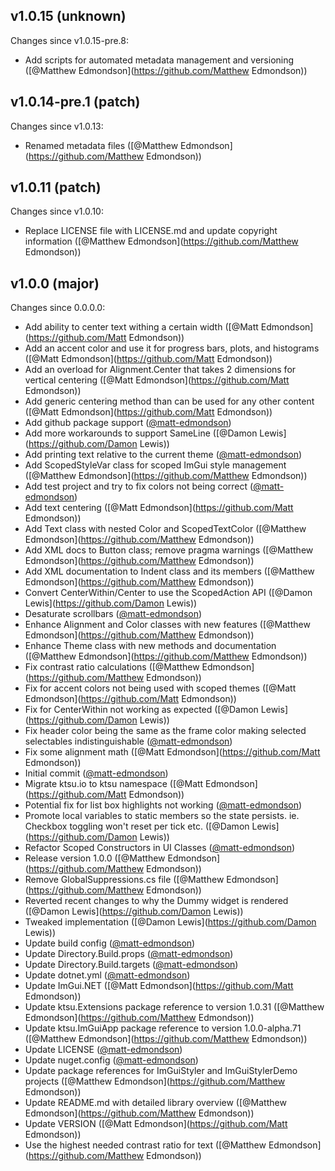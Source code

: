 ## v1.0.15 (unknown)

Changes since v1.0.15-pre.8:

- Add scripts for automated metadata management and versioning ([@Matthew Edmondson](https://github.com/Matthew Edmondson))

## v1.0.14-pre.1 (patch)

Changes since v1.0.13:

- Renamed metadata files ([@Matthew Edmondson](https://github.com/Matthew Edmondson))

## v1.0.11 (patch)

Changes since v1.0.10:

- Replace LICENSE file with LICENSE.md and update copyright information ([@Matthew Edmondson](https://github.com/Matthew Edmondson))

## v1.0.0 (major)

Changes since 0.0.0.0:

- Add ability to center text withing a certain width ([@Matt Edmondson](https://github.com/Matt Edmondson))
- Add an accent color and use it for progress bars, plots, and histograms ([@Matt Edmondson](https://github.com/Matt Edmondson))
- Add an overload for Alignment.Center that takes 2 dimensions for vertical centering ([@Matt Edmondson](https://github.com/Matt Edmondson))
- Add generic centering method than can be used for any other content ([@Matt Edmondson](https://github.com/Matt Edmondson))
- Add github package support ([@matt-edmondson](https://github.com/matt-edmondson))
- Add more workarounds to support SameLine ([@Damon Lewis](https://github.com/Damon Lewis))
- Add printing text relative to the current theme ([@matt-edmondson](https://github.com/matt-edmondson))
- Add ScopedStyleVar class for scoped ImGui style management ([@Matthew Edmondson](https://github.com/Matthew Edmondson))
- Add test project and try to fix colors not being correct ([@matt-edmondson](https://github.com/matt-edmondson))
- Add text centering ([@Matt Edmondson](https://github.com/Matt Edmondson))
- Add Text class with nested Color and ScopedTextColor ([@Matthew Edmondson](https://github.com/Matthew Edmondson))
- Add XML docs to Button class; remove pragma warnings ([@Matthew Edmondson](https://github.com/Matthew Edmondson))
- Add XML documentation to Indent class and its members ([@Matthew Edmondson](https://github.com/Matthew Edmondson))
- Convert CenterWithin/Center to use the ScopedAction API ([@Damon Lewis](https://github.com/Damon Lewis))
- Desaturate scrollbars ([@matt-edmondson](https://github.com/matt-edmondson))
- Enhance Alignment and Color classes with new features ([@Matthew Edmondson](https://github.com/Matthew Edmondson))
- Enhance Theme class with new methods and documentation ([@Matthew Edmondson](https://github.com/Matthew Edmondson))
- Fix contrast ratio calculations ([@Matthew Edmondson](https://github.com/Matthew Edmondson))
- Fix for accent colors not being used with scoped themes ([@Matt Edmondson](https://github.com/Matt Edmondson))
- Fix for CenterWithin not working as expected ([@Damon Lewis](https://github.com/Damon Lewis))
- Fix header color being the same as the frame color making selected selectables indistinguishable ([@matt-edmondson](https://github.com/matt-edmondson))
- Fix some alignment math ([@Matt Edmondson](https://github.com/Matt Edmondson))
- Initial commit ([@matt-edmondson](https://github.com/matt-edmondson))
- Migrate ktsu.io to ktsu namespace ([@Matt Edmondson](https://github.com/Matt Edmondson))
- Potential fix for list box highlights not working ([@matt-edmondson](https://github.com/matt-edmondson))
- Promote local variables to static members so the state persists. ie. Checkbox toggling won't reset per tick etc. ([@Damon Lewis](https://github.com/Damon Lewis))
- Refactor Scoped Constructors in UI Classes ([@matt-edmondson](https://github.com/matt-edmondson))
- Release version 1.0.0 ([@Matthew Edmondson](https://github.com/Matthew Edmondson))
- Remove GlobalSuppressions.cs file ([@Matthew Edmondson](https://github.com/Matthew Edmondson))
- Reverted recent changes to why the Dummy widget is rendered ([@Damon Lewis](https://github.com/Damon Lewis))
- Tweaked implementation ([@Damon Lewis](https://github.com/Damon Lewis))
- Update build config ([@matt-edmondson](https://github.com/matt-edmondson))
- Update Directory.Build.props ([@matt-edmondson](https://github.com/matt-edmondson))
- Update Directory.Build.targets ([@matt-edmondson](https://github.com/matt-edmondson))
- Update dotnet.yml ([@matt-edmondson](https://github.com/matt-edmondson))
- Update ImGui.NET ([@Matt Edmondson](https://github.com/Matt Edmondson))
- Update ktsu.Extensions package reference to version 1.0.31 ([@Matthew Edmondson](https://github.com/Matthew Edmondson))
- Update ktsu.ImGuiApp package reference to version 1.0.0-alpha.71 ([@Matthew Edmondson](https://github.com/Matthew Edmondson))
- Update LICENSE ([@matt-edmondson](https://github.com/matt-edmondson))
- Update nuget.config ([@matt-edmondson](https://github.com/matt-edmondson))
- Update package references for ImGuiStyler and ImGuiStylerDemo projects ([@Matthew Edmondson](https://github.com/Matthew Edmondson))
- Update README.md with detailed library overview ([@Matthew Edmondson](https://github.com/Matthew Edmondson))
- Update VERSION ([@Matt Edmondson](https://github.com/Matt Edmondson))
- Use the highest needed contrast ratio for text ([@Matthew Edmondson](https://github.com/Matthew Edmondson))


